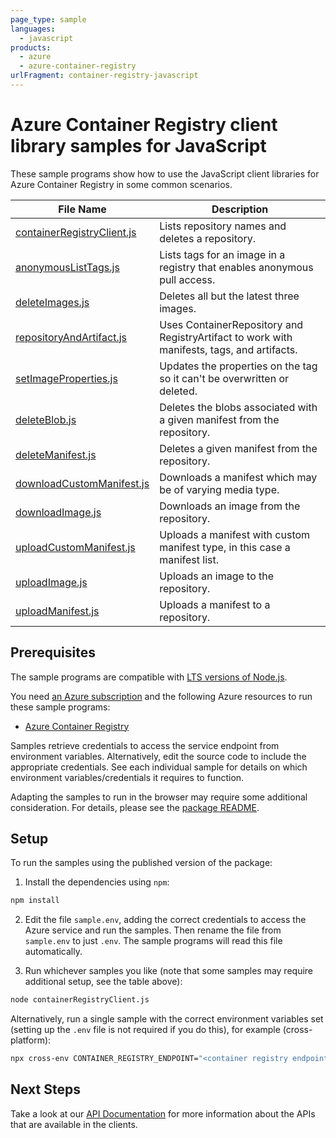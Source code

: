 ```yaml
---
page_type: sample
languages:
  - javascript
products:
  - azure
  - azure-container-registry
urlFragment: container-registry-javascript
---
```


# Azure Container Registry client library samples for JavaScript

These sample programs show how to use the JavaScript client libraries for Azure Container Registry in some common scenarios.

| **File Name**                                         | **Description**                                                                            |
| ----------------------------------------------------- | ------------------------------------------------------------------------------------------ |
| [containerRegistryClient.js][containerregistryclient] | Lists repository names and deletes a repository.                                           |
| [anonymousListTags.js][anonymouslisttags]             | Lists tags for an image in a registry that enables anonymous pull access.                  |
| [deleteImages.js][deleteimages]                       | Deletes all but the latest three images.                                                   |
| [repositoryAndArtifact.js][repositoryandartifact]     | Uses ContainerRepository and RegistryArtifact to work with manifests, tags, and artifacts. |
| [setImageProperties.js][setimageproperties]           | Updates the properties on the tag so it can't be overwritten or deleted.                   |
| [deleteBlob.js][deleteblob]                           | Deletes the blobs associated with a given manifest from the repository.                    |
| [deleteManifest.js][deletemanifest]                   | Deletes a given manifest from the repository.                                              |
| [downloadCustomManifest.js][downloadcustommanifest]   | Downloads a manifest which may be of varying media type.                                   |
| [downloadImage.js][downloadimage]                     | Downloads an image from the repository.                                                    |
| [uploadCustomManifest.js][uploadcustommanifest]       | Uploads a manifest with custom manifest type, in this case a manifest list.                |
| [uploadImage.js][uploadimage]                         | Uploads an image to the repository.                                                        |
| [uploadManifest.js][uploadmanifest]                   | Uploads a manifest to a repository.                                                        |

## Prerequisites

The sample programs are compatible with [LTS versions of Node.js](https://github.com/nodejs/release#release-schedule).

You need [an Azure subscription][freesub] and the following Azure resources to run these sample programs:

- [Azure Container Registry][createinstance_azurecontainerregistry]

Samples retrieve credentials to access the service endpoint from environment variables. Alternatively, edit the source code to include the appropriate credentials. See each individual sample for details on which environment variables/credentials it requires to function.

Adapting the samples to run in the browser may require some additional consideration. For details, please see the [package README][package].

## Setup

To run the samples using the published version of the package:

1. Install the dependencies using `npm`:

```bash
npm install
```

2. Edit the file `sample.env`, adding the correct credentials to access the Azure service and run the samples. Then rename the file from `sample.env` to just `.env`. The sample programs will read this file automatically.

3. Run whichever samples you like (note that some samples may require additional setup, see the table above):

```bash
node containerRegistryClient.js
```

Alternatively, run a single sample with the correct environment variables set (setting up the `.env` file is not required if you do this), for example (cross-platform):

```bash
npx cross-env CONTAINER_REGISTRY_ENDPOINT="<container registry endpoint>" node containerRegistryClient.js
```

## Next Steps

Take a look at our [API Documentation][apiref] for more information about the APIs that are available in the clients.

[containerregistryclient]: https://github.com/Azure/azure-sdk-for-js/blob/main/sdk/containerregistry/container-registry/samples/v1/javascript/containerRegistryClient.js
[anonymouslisttags]: https://github.com/Azure/azure-sdk-for-js/blob/main/sdk/containerregistry/container-registry/samples/v1/javascript/anonymousListTags.js
[deleteimages]: https://github.com/Azure/azure-sdk-for-js/blob/main/sdk/containerregistry/container-registry/samples/v1/javascript/deleteImages.js
[repositoryandartifact]: https://github.com/Azure/azure-sdk-for-js/blob/main/sdk/containerregistry/container-registry/samples/v1/javascript/repositoryAndArtifact.js
[setimageproperties]: https://github.com/Azure/azure-sdk-for-js/blob/main/sdk/containerregistry/container-registry/samples/v1/javascript/setImageProperties.js
[deleteblob]: https://github.com/Azure/azure-sdk-for-js/blob/main/sdk/containerregistry/container-registry/samples/v1/javascript/deleteBlob.js
[deletemanifest]: https://github.com/Azure/azure-sdk-for-js/blob/main/sdk/containerregistry/container-registry/samples/v1/javascript/deleteManifest.js
[downloadcustommanifest]: https://github.com/Azure/azure-sdk-for-js/blob/main/sdk/containerregistry/container-registry/samples/v1/javascript/downloadCustomManifest.js
[downloadimage]: https://github.com/Azure/azure-sdk-for-js/blob/main/sdk/containerregistry/container-registry/samples/v1/javascript/downloadImage.js
[uploadcustommanifest]: https://github.com/Azure/azure-sdk-for-js/blob/main/sdk/containerregistry/container-registry/samples/v1/javascript/uploadCustomManifest.js
[uploadimage]: https://github.com/Azure/azure-sdk-for-js/blob/main/sdk/containerregistry/container-registry/samples/v1/javascript/uploadImage.js
[uploadmanifest]: https://github.com/Azure/azure-sdk-for-js/blob/main/sdk/containerregistry/container-registry/samples/v1/javascript/uploadManifest.js
[apiref]: https://docs.microsoft.com/javascript/api/@azure/container-registry
[freesub]: https://azure.microsoft.com/free/
[createinstance_azurecontainerregistry]: https://docs.microsoft.com/azure/container-registry/container-registry-get-started-portal
[package]: https://github.com/Azure/azure-sdk-for-js/tree/main/sdk/containerregistry/container-registry/README.md
